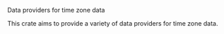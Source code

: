 
<!-- cargo-rdme start -->

Data providers for time zone data

This crate aims to provide a variety of data providers
for time zone data.

<!-- cargo-rdme end -->
